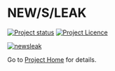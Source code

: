 # NEW/S/LEAK
[![Project status](https://img.shields.io/badge/status-active-brightgreen.svg)](#status)
[![Project Licence](https://img.shields.io/badge/licence-AGPL-blue.svg)](#license)

[![newsleak](http://newsleak.io/wp-content/uploads/2016/03/cropped-logo-draft.png)](https://uhh-lt.github.io/newsleak/)

Go to [Project Home](https://uhh-lt.github.io/newsleak/) for details.
